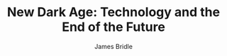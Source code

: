 ---
title: "New Dark Age: Technology and the End of the Future"
subtitle: ""
description: ""
layout: book
author: James Bridle
started: 2018-03-08
read: 2018-12-28
status: read
rating: 5
color: 
cover: 
pages: 304
progress: 0
link: 
---